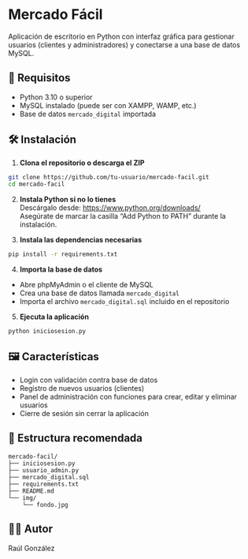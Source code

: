
# Mercado Fácil

Aplicación de escritorio en Python con interfaz gráfica para gestionar usuarios (clientes y administradores) y conectarse a una base de datos MySQL.

## 🧰 Requisitos

- Python 3.10 o superior
- MySQL instalado (puede ser con XAMPP, WAMP, etc.)
- Base de datos `mercado_digital` importada

## 🛠 Instalación

1. **Clona el repositorio o descarga el ZIP**

```bash
git clone https://github.com/tu-usuario/mercado-facil.git
cd mercado-facil
```

2. **Instala Python si no lo tienes**  
Descárgalo desde: https://www.python.org/downloads/  
Asegúrate de marcar la casilla “Add Python to PATH” durante la instalación.

3. **Instala las dependencias necesarias**

```bash
pip install -r requirements.txt
```

4. **Importa la base de datos**

- Abre phpMyAdmin o el cliente de MySQL
- Crea una base de datos llamada `mercado_digital`
- Importa el archivo `mercado_digital.sql` incluido en el repositorio

5. **Ejecuta la aplicación**

```bash
python iniciosesion.py
```

## 🖼 Características

- Login con validación contra base de datos
- Registro de nuevos usuarios (clientes)
- Panel de administración con funciones para crear, editar y eliminar usuarios
- Cierre de sesión sin cerrar la aplicación

## 📁 Estructura recomendada

```
mercado-facil/
├── iniciosesion.py
├── usuario_admin.py
├── mercado_digital.sql
├── requirements.txt
├── README.md
└── img/
    └── fondo.jpg
```

## 🧑‍💻 Autor

Raúl González
